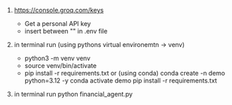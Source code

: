1. https://console.groq.com/keys
   - Get a personal API key
   - insert between "" in .env file

2. in terminal run
    (using pythons virtual environemtn -> venv)
      -  python3 -m venv venv
      -  source venv/bin/activate
      -  pip install -r requirements.txt
    or
    (using conda)
        conda create -n demo python=3.12 -y
        conda activate demo
        pip install -r requirements.txt
3. in terminal run
    python financial_agent.py
